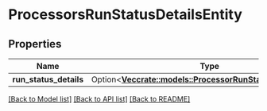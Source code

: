 # ProcessorsRunStatusDetailsEntity

## Properties

Name | Type | Description | Notes
------------ | ------------- | ------------- | -------------
**run_status_details** | Option<[**Vec<crate::models::ProcessorRunStatusDetailsEntity>**](ProcessorRunStatusDetailsEntity.md)> |  | [optional]

[[Back to Model list]](../README.md#documentation-for-models) [[Back to API list]](../README.md#documentation-for-api-endpoints) [[Back to README]](../README.md)


